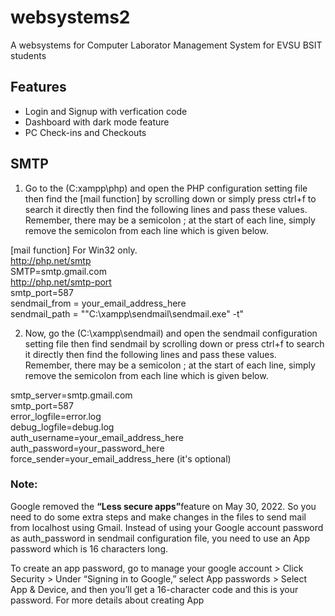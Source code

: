# websystems2
A websystems for Computer Laborator Management System for EVSU BSIT students


## Features
- Login and Signup with verfication code
- Dashboard with dark mode feature
- PC Check-ins and Checkouts
## SMTP
1. Go to the (C:xampp\php) and open the PHP configuration setting file then find the [mail function] by scrolling down or simply press ctrl+f to search it directly then find the following lines and pass these values. Remember, there may be a semicolon ; at the start of each line, simply remove the semicolon from each line which is given below.


  [mail function]
  For Win32 only.<br>
  http://php.net/smtp<br>
  SMTP=smtp.gmail.com<br>
  http://php.net/smtp-port<br>
  smtp_port=587<br>
  sendmail_from = your_email_address_here<br>
  sendmail_path = "\"C:\xampp\sendmail\sendmail.exe\" -t"


2. Now, go the (C:\xampp\sendmail) and open the sendmail configuration setting file then find sendmail by scrolling down or press ctrl+f to search it directly then find the following lines and pass these values. Remember, there may be a semicolon ; at the start of each line, simply remove the semicolon from each line which is given below.


  smtp_server=smtp.gmail.com<br>
  smtp_port=587<br>
  error_logfile=error.log<br>
  debug_logfile=debug.log<br>
  auth_username=your_email_address_here<br>
  auth_password=your_password_here<br>
  force_sender=your_email_address_here (it's optional)

### Note: 
Google removed the <b>“Less secure apps”</b>feature on May 30, 2022. So you need to do some extra steps and make changes in the files to send mail from localhost using Gmail.
Instead of using your Google account password as auth_password in sendmail configuration file, you need to use an App password which is 16 characters long.

To create an app password, go to manage your google account > Click Security > Under “Signing in to Google,” select App passwords > Select App & Device, and then you’ll get a 16-character code and this is your password. For more details about creating App
